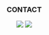 <h3 align="center"> CONTACT </h3>
<p align="center">
<a href="https://www.instagram.com/imzzok_/" target="_blank"><img src="https://img.shields.io/badge/Instagram-E4405F?style=flat-square&logo=Instagram&logoColor=white"/></a> <a href="mailto:kjii8518@gmail.com" target="_blank"><img src="https://img.shields.io/badge/Gmail-EA4335?style=flat-square&logo=Gmail&logoColor=white"/>
</p>
</a>

